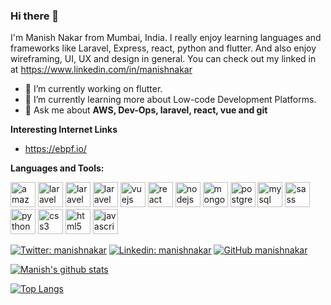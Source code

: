 ### Hi there 👋


I'm Manish Nakar from Mumbai, India. I really enjoy learning languages and  frameworks like Laravel, Express, react, python and flutter. And also enjoy wireframing, UI, UX and design in general. You can check out my linked in at https://www.linkedin.com/in/manishnakar

- 🔭 I’m currently working on flutter.
- 🌱 I’m currently learning more about Low-code Development Platforms.
- 💬 Ask me about **AWS, Dev-Ops, laravel, react, vue and git**


**Interesting Internet Links**
- https://ebpf.io/

**Languages and Tools:**  

<p><img src=https://devicon.dev/devicon.git/icons/amazonwebservices/amazonwebservices-plain-wordmark.svg alt=amazonwebservices width="40" height="40"/> <img src=https://devicon.dev/devicon.git/icons/laravel/laravel-plain-wordmark.svg alt=laravel width="40" height="40"/>  <img src=https://devicon.dev/devicon.git/icons/jquery/jquery-plain-wordmark.svg alt=laravel width="40" height="40"/> <img src=https://devicon.dev/devicon.git/icons/android/android-plain-wordmark.svg alt=laravel width="40" height="40"/>  <img src=https://devicons.github.io/devicon/devicon.git/icons/vuejs/vuejs-original-wordmark.svg alt=vuejs width="40" height="40"/> <img src=https://devicons.github.io/devicon/devicon.git/icons/react/react-original-wordmark.svg alt=react width="40" height="40"/> <img src=https://devicons.github.io/devicon/devicon.git/icons/nodejs/nodejs-original-wordmark.svg alt=nodejs width="40" height="40"/> <img src=https://devicons.github.io/devicon/devicon.git/icons/mongodb/mongodb-original-wordmark.svg alt=mongodb width="40" height="40"/> <img src=https://devicons.github.io/devicon/devicon.git/icons/postgresql/postgresql-original-wordmark.svg alt=postgresql width="40" height="40"/> <img src=https://devicons.github.io/devicon/devicon.git/icons/mysql/mysql-original-wordmark.svg alt=mysql width="40" height="40"/> <img src=https://devicons.github.io/devicon/devicon.git/icons/sass/sass-original.svg alt=sass width="40" height="40"/> <img src=https://devicons.github.io/devicon/devicon.git/icons/python/python-original-wordmark.svg alt=python width="40" height="40"/> <img src=https://devicons.github.io/devicon/devicon.git/icons/css3/css3-original-wordmark.svg alt=css3 width="40" height="40"/> <img src=https://devicons.github.io/devicon/devicon.git/icons/html5/html5-original-wordmark.svg alt=html5 width="40" height="40"/> <img src=https://devicons.github.io/devicon/devicon.git/icons/javascript/javascript-original.svg alt=javascript width="40" height="40"/> </p>




[![Twitter: manishnakar](https://img.shields.io/twitter/follow/manishnakar?style=social)](https://twitter.com/manishnakar)
[![Linkedin: manishnakar](https://img.shields.io/badge/-manishnakar-blue?style=flat-square&logo=Linkedin&logoColor=white&link=https://www.linkedin.com/in/manishnakar/)](https://www.linkedin.com/in/manishnakar/)
[![GitHub manishnakar](https://img.shields.io/github/followers/manishnakar?label=follow&style=social)](https://github.com/manishnakar)




[![Manish's github stats](https://github-readme-stats.vercel.app/api?username=manishnakar)](https://github.com/manishnakar/github-readme-stats)



[![Top Langs](https://github-readme-stats.vercel.app/api/top-langs/?username=manishnakar)](https://github.com/manishnakar/github-readme-stats)


